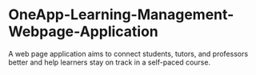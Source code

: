 # OneApp-Learning-Management-Webpage-Application
A web page application aims to connect students, tutors, and professors better and help learners stay on track in a self-paced course.
